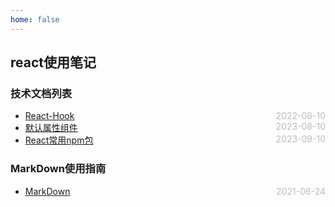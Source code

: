 ```yaml
---
home: false
---
```

## react使用笔记
### 技术文档列表
* [React-Hook](./hooks)  <span style="color:#bbb; float:right">2022-08-10</span>
* [默认属性组件](./defaultPropHOC)  <span style="color:#bbb; float:right">2023-08-10</span>
* [React常用npm包](./npmPackage)  <span style="color:#bbb; float:right">2023-09-10</span>

### MarkDown使用指南
*  [MarkDown](../blog-daily/use-markdown)  <span style="color:#bbb; float:right">2021-06-24</span>
